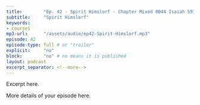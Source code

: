 ```yaml
---
title:        "Ep. 42 - Spirit Himslorf - Chapter Mixed 0044 Isaiah 5919 So Shall They Fear The Name Of The Lord From Th"
subtitle:     "Spirit Himslorf"
keywords:
- course1
mp3-url:      "/assets/audio/ep42-Spirit-Himslorf.mp3"
episode: 42
episode-type: full # or "trailer"
explicit:     "no"
block:        "no" # no means it is published
layout: podcast
excerpt_separator: <!--more-->
---
```

Excerpt here.
<!--more-->

More details of your episode here.
